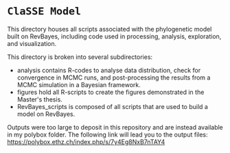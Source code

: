 # `ClaSSE Model`

This directory houses all scripts associated with the phylogenetic model built on RevBayes, including code used in processing, analysis, exploration, and 
visualization.

This directory is broken into several subdirectories: 
- analysis contains R-codes to analyse data distribution, check for convergence in MCMC runs, and post-processing the results from a MCMC simulation in a Bayesian framework. 
- figures hold all R-scripts to create the figures demonstrated in the Master's thesis.
- RevBayes_scripts is composed of all scripts that are used to build a model on RevBayes.

Outputs were too large to deposit in this repository and are instead available in my polybox folder. The following link will lead you to the output files: https://polybox.ethz.ch/index.php/s/7y4Eg8NxB7nTAY4